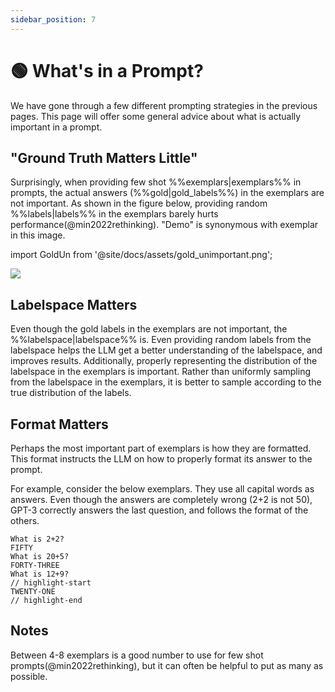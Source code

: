 ```yaml
---
sidebar_position: 7
---
```


# 🟢 What's in a Prompt?

We have gone through a few different prompting strategies in the previous pages. This page will offer some general advice about what is actually important in a prompt.


## "Ground Truth Matters Little"


Surprisingly, when providing few shot %%exemplars|exemplars%% in prompts, the actual answers (%%gold|gold_labels%%) in the exemplars are not important. As shown in the figure below, providing random %%labels|labels%% in the exemplars barely hurts performance(@min2022rethinking). "Demo" is synonymous with exemplar in this image.

import GoldUn from '@site/docs/assets/gold_unimportant.png';

<div style={{textAlign: 'center'}}>
  <img src={GoldUn} style={{width: "750px"}} />
</div>

## Labelspace Matters

Even though the gold labels in the exemplars are not important, the %%labelspace|labelspace%% is. Even providing random labels from the labelspace helps the LLM get a better understanding of the labelspace, and improves results. Additionally, properly representing the distribution of the labelspace in the exemplars is important. Rather than uniformly sampling from the labelspace in the exemplars, it is better to sample according to the true distribution of the labels.

## Format Matters

Perhaps the most important part of exemplars is how they are formatted. This format instructs the LLM on how to properly format its answer to the prompt.

For example, consider the below exemplars. They use all capital words as answers. Even though the answers are completely wrong (2+2 is not 50), GPT-3 correctly answers the last question, and follows the format of the others.

```text
What is 2+2? 
FIFTY
What is 20+5?
FORTY-THREE
What is 12+9?
// highlight-start
TWENTY-ONE
// highlight-end
```

## Notes

Between 4-8 exemplars is a good number to use for few shot prompts(@min2022rethinking), but it can often be helpful to put as many as possible.
